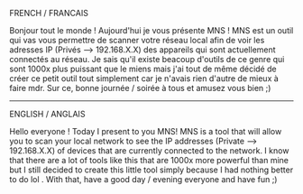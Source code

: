 FRENCH / FRANCAIS

Bonjour tout le monde ! Aujourd'hui je vous présente MNS !
MNS est un outil qui vas vous permettre de scanner votre réseau local afin de voir les adresses IP (Privés --> 192.168.X.X) des appareils qui sont actuellement connectés au réseau.
Je sais qu'il existe beacoup d'outils de ce genre qui sont 1000x plus puissant que le miens mais j'ai tout de même décidé de créer ce petit outil tout simplement car je n'avais rien d'autre de mieux à faire mdr.
Sur ce, bonne journée / soirée à tous et amusez vous bien ;)

---------------------------------------------------------------------------------------------------------------------------------------------------------

ENGLISH / ANGLAIS

Hello everyone ! Today I present to you MNS!
MNS is a tool that will allow you to scan your local network to see the IP addresses (Private --> 192.168.X.X) of devices that are currently connected to the network.
I know that there are a lot of tools like this that are 1000x more powerful than mine but I still decided to create this little tool simply because I had nothing better to do lol .
With that, have a good day / evening everyone and have fun ;)
